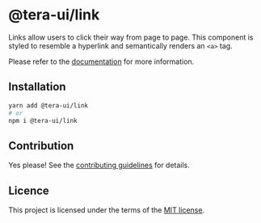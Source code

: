 # @tera-ui/link

Links allow users to click their way from page to page. This component is styled to resemble a hyperlink and semantically renders an `<a>` tag.

Please refer to the [documentation](https://nextui.org/docs/components/link) for more information.

## Installation

```sh
yarn add @tera-ui/link
# or
npm i @tera-ui/link
```

## Contribution

Yes please! See the
[contributing guidelines](https://github.com/hieumau12/tera-ui/blob/master/CONTRIBUTING.md)
for details.

## Licence

This project is licensed under the terms of the
[MIT license](https://github.com/hieumau12/tera-ui/blob/master/LICENSE).
